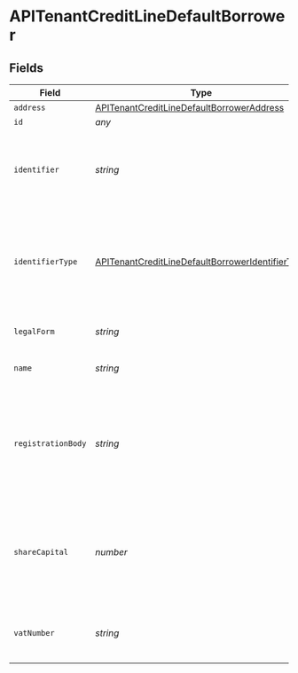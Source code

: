 # APITenantCreditLineDefaultBorrower


## Fields

| Field                                                                                                                       | Type                                                                                                                        | Required                                                                                                                    | Description                                                                                                                 |
| --------------------------------------------------------------------------------------------------------------------------- | --------------------------------------------------------------------------------------------------------------------------- | --------------------------------------------------------------------------------------------------------------------------- | --------------------------------------------------------------------------------------------------------------------------- |
| `address`                                                                                                                   | [APITenantCreditLineDefaultBorrowerAddress](../../models/shared/apitenantcreditlinedefaultborroweraddress.md)               | :heavy_minus_sign:                                                                                                          | N/A                                                                                                                         |
| `id`                                                                                                                        | *any*                                                                                                                       | :heavy_minus_sign:                                                                                                          | N/A                                                                                                                         |
| `identifier`                                                                                                                | *string*                                                                                                                    | :heavy_check_mark:                                                                                                          | Legal identifier of the business, such as its SIRET in France.                                                              |
| `identifierType`                                                                                                            | [APITenantCreditLineDefaultBorrowerIdentifierType](../../models/shared/apitenantcreditlinedefaultborroweridentifiertype.md) | :heavy_minus_sign:                                                                                                          | Type of legal business identifier of the business, such as the SIRET in France.                                             |
| `legalForm`                                                                                                                 | *string*                                                                                                                    | :heavy_minus_sign:                                                                                                          | Legal form of the business.                                                                                                 |
| `name`                                                                                                                      | *string*                                                                                                                    | :heavy_minus_sign:                                                                                                          | Legal name of the business.                                                                                                 |
| `registrationBody`                                                                                                          | *string*                                                                                                                    | :heavy_minus_sign:                                                                                                          | Name of the national organization where the business is registered. For example the RCS of Paris in France                  |
| `shareCapital`                                                                                                              | *number*                                                                                                                    | :heavy_minus_sign:                                                                                                          | The part of the capital of a company that comes from the issue of shares, in cents.                                         |
| `vatNumber`                                                                                                                 | *string*                                                                                                                    | :heavy_minus_sign:                                                                                                          | The VAT number of the business, if European                                                                                 |